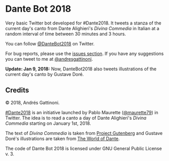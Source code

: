 # Dante Bot 2018
Very basic Twitter bot developed for #Dante2018. It tweets a
stanza of the current day's canto from Dante Alighieri's *Divina Commedia*
in Italian at a random interval of time between 30 minutes and 3 hours.

You can follow [@DanteBot2018](https://twitter.com/DanteBot2018) on Twitter.

For bug reports, please use the [issues section](https://github.com/el-barto/dantebot2018/issues).
If you have any suggestions you can tweet to me at [@andresgattinoni](https://twitter.com/andresgattinoni).

**Update: Jan 9, 2018:** Now, DanteBot2018 also tweets illustrations of the
current day's canto by Gustave Doré.

## Credits

&copy; 2018, Andrés Gattinoni.

[\#Dante2018](https://twitter.com/search?q=%23Dante2018&src=typd) is an
initiative launched by Pablo Maurette
([@maurette79](http://twitter.com/maurette79)) in Twitter.
The idea is to read a canto a day of Dante Alighieri's *Divina Commedia*
starting on January 1st, 2018.

The text of *Divina Commedia* is taken from
[Project Gutenberg](http://www.gutenberg.org/ebooks/1012)
and Gustave Doré's illustrations are taken from [The World of
Dante](http://www.worldofdante.org/gallery_dore.html).

The code of Dante Bot 2018 is licensed under GNU General Public License v. 3.
